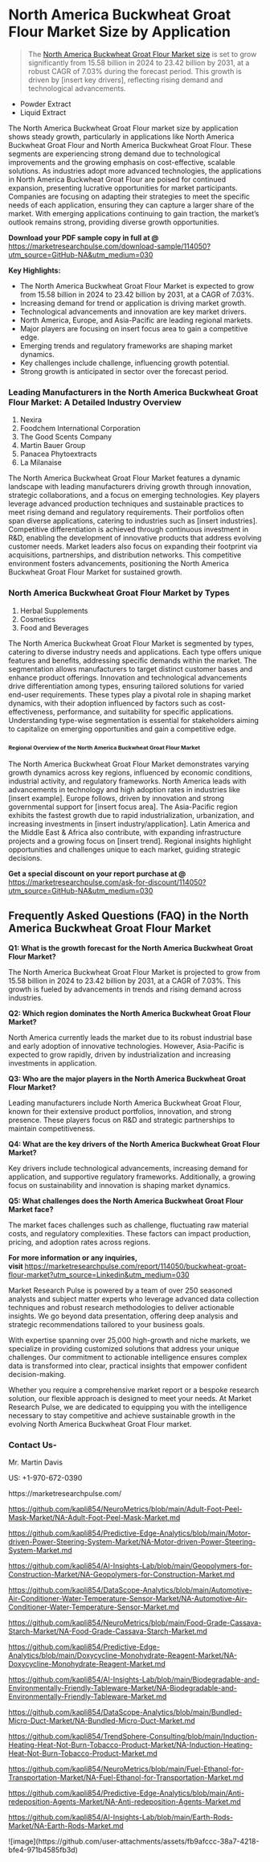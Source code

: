 <h1>North America Buckwheat Groat Flour Market&nbsp;Size by Application</h1><blockquote><p>The <a href="https://marketresearchpulse.com/download-sample/114050?utm_source=GitHub-NA&amp;utm_medium=030">North America Buckwheat Groat Flour Market size</a> is set to grow significantly from 15.58 billion in 2024 to 23.42 billion by 2031, at a robust CAGR of 7.03% during the forecast period. This growth is driven by [insert key drivers], reflecting rising demand and technological advancements.</p></blockquote><ul><li>Powder Extract <li> Liquid Extract</li></ul><p>The North America Buckwheat Groat Flour market size by application shows steady growth, particularly in applications like North America Buckwheat Groat Flour and North America Buckwheat Groat Flour. These segments are experiencing strong demand due to technological improvements and the growing emphasis on cost-effective, scalable solutions. As industries adopt more advanced technologies, the applications in North America Buckwheat Groat Flour are poised for continued expansion, presenting lucrative opportunities for market participants. Companies are focusing on adapting their strategies to meet the specific needs of each application, ensuring they can capture a larger share of the market. With emerging applications continuing to gain traction, the market’s outlook remains strong, providing diverse growth opportunities.</p><p><strong>Download your PDF sample copy in full at @ </strong><a href="https://marketresearchpulse.com/download-sample/114050?utm_source=GitHub-NA&amp;utm_medium=030">https://marketresearchpulse.com/download-sample/114050?utm_source=GitHub-NA&amp;utm_medium=030</a></p><p><strong>Key Highlights: </strong></p><ul><li>The North America Buckwheat Groat Flour Market is expected to grow from 15.58 billion in 2024 to 23.42 billion by 2031, at a CAGR of 7.03%.</li><li>Increasing demand for trend or application is driving market growth.</li><li>Technological advancements and innovation are key market drivers.</li><li>North America, Europe, and Asia-Pacific are leading regional markets.</li><li>Major players are focusing on insert focus area to gain a competitive edge.</li><li>Emerging trends and regulatory frameworks are shaping market dynamics.</li><li>Key challenges include challenge, influencing growth potential.</li><li>Strong growth is anticipated in sector over the forecast period.</li></ul><h3>Leading Manufacturers in the North America Buckwheat Groat Flour Market: A Detailed Industry Overview</h3><ol><li>Nexira</li><li>Foodchem International Corporation</li><li>The Good Scents Company</li><li>Martin Bauer Group</li><li>Panacea Phytoextracts</li><li>La Milanaise</li></ol><div class="flex max-w-full flex-col flex-grow"><div class="min-h-8 text-message flex w-full flex-col items-end gap-2 whitespace-normal break-words [.text-message+&amp;]:mt-5" dir="auto" data-message-author-role="assistant" data-message-id="fd8432e4-4910-450d-b182-61b7bfb0a01f" data-message-model-slug="gpt-4o"><div class="flex w-full flex-col gap-1 empty:hidden first:pt-[3px]"><div class="markdown prose w-full break-words dark:prose-invert light"><p>The North America Buckwheat Groat Flour Market features a dynamic landscape with leading manufacturers driving growth through innovation, strategic collaborations, and a focus on emerging technologies. Key players leverage advanced production techniques and sustainable practices to meet rising demand and regulatory requirements. Their portfolios often span diverse applications, catering to industries such as [insert industries]. Competitive differentiation is achieved through continuous investment in R&amp;D, enabling the development of innovative products that address evolving customer needs. Market leaders also focus on expanding their footprint via acquisitions, partnerships, and distribution networks. This competitive environment fosters advancements, positioning the North America Buckwheat Groat Flour Market for sustained growth.</p></div></div></div></div><h3>North America Buckwheat Groat Flour Market by Types</h3><ol><li>Herbal Supplements <li> Cosmetics <li> Food and Beverages</li></ol><div class="flex max-w-full flex-col flex-grow"><div class="min-h-8 text-message flex w-full flex-col items-end gap-2 whitespace-normal break-words [.text-message+&amp;]:mt-5" dir="auto" data-message-author-role="assistant" data-message-id="084470be-0bb7-4664-bddf-5156b4f41249" data-message-model-slug="gpt-4o-mini"><div class="flex w-full flex-col gap-1 empty:hidden first:pt-[3px]"><div class="markdown prose w-full break-words dark:prose-invert light"><p>The North America Buckwheat Groat Flour Market is segmented by types, catering to diverse industry needs and applications. Each type offers unique features and benefits, addressing specific demands within the market. The segmentation allows manufacturers to target distinct customer bases and enhance product offerings. Innovation and technological advancements drive differentiation among types, ensuring tailored solutions for varied end-user requirements. These types play a pivotal role in shaping market dynamics, with their adoption influenced by factors such as cost-effectiveness, performance, and suitability for specific applications. Understanding type-wise segmentation is essential for stakeholders aiming to capitalize on emerging opportunities and gain a competitive edge.</p></div></div></div></div><h3><span style="font-size: 11px;">Regional Overview of the North America Buckwheat Groat Flour Market</span></h3><div class="flex max-w-full flex-col flex-grow"><div class="min-h-8 text-message flex w-full flex-col items-end gap-2 whitespace-normal break-words [.text-message+&amp;]:mt-5" dir="auto" data-message-author-role="assistant" data-message-id="e9038762-ce64-4e30-91c9-9bd413514231" data-message-model-slug="gpt-4o-mini"><div class="flex w-full flex-col gap-1 empty:hidden first:pt-[3px]"><div class="markdown prose w-full break-words dark:prose-invert light"><p>The North America Buckwheat Groat Flour Market demonstrates varying growth dynamics across key regions, influenced by economic conditions, industrial activity, and regulatory frameworks. North America leads with advancements in technology and high adoption rates in industries like [insert example]. Europe follows, driven by innovation and strong governmental support for [insert focus area]. The Asia-Pacific region exhibits the fastest growth due to rapid industrialization, urbanization, and increasing investments in [insert industry/application]. Latin America and the Middle East &amp; Africa also contribute, with expanding infrastructure projects and a growing focus on [insert trend]. Regional insights highlight opportunities and challenges unique to each market, guiding strategic decisions.</p></div></div></div></div><p><strong>Get a special discount on your report purchase at @ </strong><a href="https://marketresearchpulse.com/ask-for-discount/114050?utm_source=GitHub-NA&amp;utm_medium=030">https://marketresearchpulse.com/ask-for-discount/114050?utm_source=GitHub-NA&amp;utm_medium=030</a></p><h2>Frequently Asked Questions (FAQ) in the North America Buckwheat Groat Flour Market</h2><p><strong>Q1: What is the growth forecast for the North America Buckwheat Groat Flour Market?</strong></p><p>The North America Buckwheat Groat Flour Market is projected to grow from 15.58 billion in 2024 to 23.42 billion by 2031, at a CAGR of 7.03%. This growth is fueled by advancements in trends and rising demand across industries.</p><p><strong>Q2: Which region dominates the North America Buckwheat Groat Flour Market?</strong></p><p>North America currently leads the market due to its robust industrial base and early adoption of innovative technologies. However, Asia-Pacific is expected to grow rapidly, driven by industrialization and increasing investments in application.</p><p><strong>Q3: Who are the major players in the North America Buckwheat Groat Flour Market?</strong></p><p>Leading manufacturers include North America Buckwheat Groat Flour, known for their extensive product portfolios, innovation, and strong presence. These players focus on R&amp;D and strategic partnerships to maintain competitiveness.</p><p><strong>Q4: What are the key drivers of the North America Buckwheat Groat Flour Market?</strong></p><p>Key drivers include technological advancements, increasing demand for application, and supportive regulatory frameworks. Additionally, a growing focus on sustainability and innovation is shaping market dynamics.</p><p><strong>Q5: What challenges does the North America Buckwheat Groat Flour Market face?</strong></p><p>The market faces challenges such as challenge, fluctuating raw material costs, and regulatory complexities. These factors can impact production, pricing, and adoption rates across regions.</p><p><strong>For more information or any inquiries, visit&nbsp;</strong><a href="https://marketresearchpulse.com/report/114050/buckwheat-groat-flour-market?utm_source=Linkedin&utm_medium=030">https://marketresearchpulse.com/report/114050/buckwheat-groat-flour-market?utm_source=Linkedin&utm_medium=030</a></p><p>Market Research Pulse is powered by a team of over 250 seasoned analysts and subject matter experts who leverage advanced data collection techniques and robust research methodologies to deliver actionable insights. We go beyond data presentation, offering deep analysis and strategic recommendations tailored to your business goals.</p><p>With expertise spanning over 25,000 high-growth and niche markets, we specialize in providing customized solutions that address your unique challenges. Our commitment to actionable intelligence ensures complex data is transformed into clear, practical insights that empower confident decision-making.</p><p>Whether you require a comprehensive market report or a bespoke research solution, our flexible approach is designed to meet your needs. At Market Research Pulse, we are dedicated to equipping you with the intelligence necessary to stay competitive and achieve sustainable growth in the evolving North America Buckwheat Groat Flour market.</p><h3><strong>Contact Us-</strong></h3><p>Mr. Martin Davis</p><p>US: +1-970-672-0390</p><p>https://marketresearchpulse.com/</p><p><a href="https://github.com/kapli854/NeuroMetrics/blob/main/Adult-Foot-Peel-Mask-Market/NA-Adult-Foot-Peel-Mask-Market.md">https://github.com/kapli854/NeuroMetrics/blob/main/Adult-Foot-Peel-Mask-Market/NA-Adult-Foot-Peel-Mask-Market.md</a></p><p><a href="https://github.com/kapli854/Predictive-Edge-Analytics/blob/main/Motor-driven-Power-Steering-System-Market/NA-Motor-driven-Power-Steering-System-Market.md">https://github.com/kapli854/Predictive-Edge-Analytics/blob/main/Motor-driven-Power-Steering-System-Market/NA-Motor-driven-Power-Steering-System-Market.md</a></p><p><a href="https://github.com/kapli854/AI-Insights-Lab/blob/main/Geopolymers-for-Construction-Market/NA-Geopolymers-for-Construction-Market.md">https://github.com/kapli854/AI-Insights-Lab/blob/main/Geopolymers-for-Construction-Market/NA-Geopolymers-for-Construction-Market.md</a></p><p><a href="https://github.com/kapli854/DataScope-Analytics/blob/main/Automotive-Air-Conditioner-Water-Temperature-Sensor-Market/NA-Automotive-Air-Conditioner-Water-Temperature-Sensor-Market.md">https://github.com/kapli854/DataScope-Analytics/blob/main/Automotive-Air-Conditioner-Water-Temperature-Sensor-Market/NA-Automotive-Air-Conditioner-Water-Temperature-Sensor-Market.md</a></p><p><a href="https://github.com/kapli854/NeuroMetrics/blob/main/Food-Grade-Cassava-Starch-Market/NA-Food-Grade-Cassava-Starch-Market.md">https://github.com/kapli854/NeuroMetrics/blob/main/Food-Grade-Cassava-Starch-Market/NA-Food-Grade-Cassava-Starch-Market.md</a></p><p><a href="https://github.com/kapli854/Predictive-Edge-Analytics/blob/main/Doxycycline-Monohydrate-Reagent-Market/NA-Doxycycline-Monohydrate-Reagent-Market.md">https://github.com/kapli854/Predictive-Edge-Analytics/blob/main/Doxycycline-Monohydrate-Reagent-Market/NA-Doxycycline-Monohydrate-Reagent-Market.md</a></p><p><a href="https://github.com/kapli854/AI-Insights-Lab/blob/main/Biodegradable-and-Environmentally-Friendly-Tableware-Market/NA-Biodegradable-and-Environmentally-Friendly-Tableware-Market.md">https://github.com/kapli854/AI-Insights-Lab/blob/main/Biodegradable-and-Environmentally-Friendly-Tableware-Market/NA-Biodegradable-and-Environmentally-Friendly-Tableware-Market.md</a></p><p><a href="https://github.com/kapli854/DataScope-Analytics/blob/main/Bundled-Micro-Duct-Market/NA-Bundled-Micro-Duct-Market.md">https://github.com/kapli854/DataScope-Analytics/blob/main/Bundled-Micro-Duct-Market/NA-Bundled-Micro-Duct-Market.md</a></p><p><a href="https://github.com/kapli854/TrendSphere-Consulting/blob/main/Induction-Heating-Heat-Not-Burn-Tobacco-Product-Market/NA-Induction-Heating-Heat-Not-Burn-Tobacco-Product-Market.md">https://github.com/kapli854/TrendSphere-Consulting/blob/main/Induction-Heating-Heat-Not-Burn-Tobacco-Product-Market/NA-Induction-Heating-Heat-Not-Burn-Tobacco-Product-Market.md</a></p><p><a href="https://github.com/kapli854/NeuroMetrics/blob/main/Fuel-Ethanol-for-Transportation-Market/NA-Fuel-Ethanol-for-Transportation-Market.md">https://github.com/kapli854/NeuroMetrics/blob/main/Fuel-Ethanol-for-Transportation-Market/NA-Fuel-Ethanol-for-Transportation-Market.md</a></p><p><a href="https://github.com/kapli854/Predictive-Edge-Analytics/blob/main/Anti-redeposition-Agents-Market/NA-Anti-redeposition-Agents-Market.md">https://github.com/kapli854/Predictive-Edge-Analytics/blob/main/Anti-redeposition-Agents-Market/NA-Anti-redeposition-Agents-Market.md</a></p><p><a href="https://github.com/kapli854/AI-Insights-Lab/blob/main/Earth-Rods-Market/NA-Earth-Rods-Market.md">https://github.com/kapli854/AI-Insights-Lab/blob/main/Earth-Rods-Market/NA-Earth-Rods-Market.md</a></p>
![image](https://github.com/user-attachments/assets/fb9afccc-38a7-4218-bfe4-971b4585fb3d)
